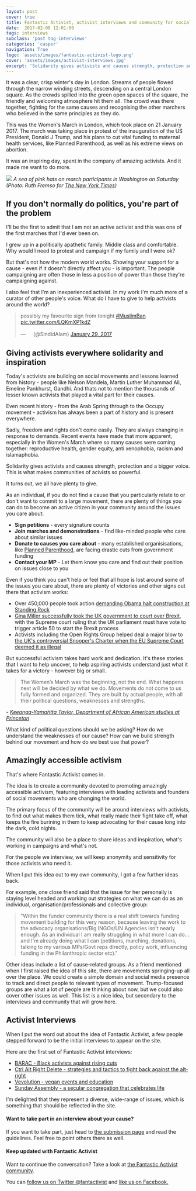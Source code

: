 ```yaml
---
layout: post
cover: true
title: Fantastic Activist, activist interviews and community for social movements
date:  2017-02-08 12:01:00
tags: interviews
subclass: 'post tag-interviews'
categories: 'casper'
navigation: True
logo: 'assets/images/fantastic-activist-logo.png'
cover: 'assets/images/activist-interviews.jpg'
excerpt: 'Solidarity gives activists and causes strength, protection and a bigger voice. This is what makes communities of acivists so powerful.'
---
```


<p>It was a clear, crisp winter's day in London. Streams of people flowed through the narrow winding streets, descending on a central London square. As the crowds spilled into the green open spaces of the square, the friendly and welcoming atmosphere hit them all. The crowd was there together, fighting for the same causes and recognising the other marchers who believed in the same principles as they do.</p>

<p>This was the Women's March in London, which took place on 21 January 2017. The march was taking place in protest of the inauguration of the US President, Donald J Trump, and his plans to cut vital funding to maternal health services, like Planned Parenthood, as well as his extreme views on abortion.</p>

<p>It was an inspiring day, spent in the company of amazing activists. And it made me want to do more.</p>

<img src="https://static01.nyt.com/images/2017/01/22/us/22march8/22march8-superJumbo.jpg">
<em>A sea of pink hats on march participants in Washington on Saturday (Photo: Ruth Fremso for <a href="https://www.nytimes.com/2017/01/21/us/womens-march.html">The New York Times</a>)</em>

<h2>If you don't normally do politics, you're part of the problem</h2>

<p>I'll be the first to admit that I am not an active activist and this was one of the first marches that I'd ever been on.</p>

<p>I grew up in a politically apathetic family. Middle class and comfortable. Why would I need to protest and campaign if my family and I were ok?</p>

<p>But that's not how the modern world works. Showing your support for a cause - even if it doesn't directly affect you - is important. The people campaigning are often those in less a position of power than those they're campaigning against.</p>

<p>I also feel that I'm an inexperienced activist. In my work I'm much more of a curator of other people's voice. What do I have to give to help activists around the world?</p>

<blockquote class="twitter-tweet" data-lang="en"><p lang="en" dir="ltr">possibly my favourite sign from tonight <a href="https://twitter.com/hashtag/MuslimBan?src=hash">#MuslimBan</a> <a href="https://t.co/LQKmXP1kdZ">pic.twitter.com/LQKmXP1kdZ</a></p>&mdash; ㅤ (@SindidAlam) <a href="https://twitter.com/SindidAlam/status/825564319647662083">January 29, 2017</a></blockquote>
<script async src="//platform.twitter.com/widgets.js" charset="utf-8"></script>

<h2>Giving activists everywhere solidarity and inspiration</h2>

<p>Today's activists are building on social movements and lessons learned from history - people like Nelson Mandela, Martin Luther Muhammad Ali, Emeline Pankhurst, Gandhi. And thats not to mention the thousands of lesser known activists that played a vital part for their causes.</p>

<p>Even recent history - from the Arab Spring through to the Occupy movement - activism has always been a part of history and is present everywhere.</p>

<p>Sadly, freedom and rights don't come easily. They are always changing in response to demands. Recent events have made that more apparent, especially in the Women's March where so many causes were coming together: reproductive health, gender equity, anti xenophobia, racism and islamaphobia.</p>

<p>Solidarity gives activists and causes strength, protection and a bigger voice. This is what makes communities of acivists so powerful.</p>

<p>It turns out, we all have plenty to give.</p>

<p>As an individual, if you do not find a cause that you particularly relate to or don't want to commit to a large movement, there are plenty of things you can do to become an active citizen in your community around the issues you care about:
<ul>
<li><b>Sign petitions</b> - every signature counts</li>
<li><b>Join marches and demonstrations</b> - find like-minded people who care about similar issues</li>
<li><b>Donate to causes you care about</b> - many established organisisations, like <a href="https://www.plannedparenthoodaction.org/blog/trump-moves-to-restrict-access-to-reproductive-health-care-worldwide">Planned Parenthood</a>, are facing drastic cuts from government funding</li>
<li><b>Contact your MP</b> - Let them know you care and find out their position on issues close to you</li>
</ul>

<p>Even if you think you can't help or feel that all hope is lost around some of the issues you care about, there are plenty of victories and other signs out there that activism works:</p>
<ul>
<li> Over 450,000 people took action <a href="http://standwithstandingrock.net/take-action/">demanding Obama halt construction at Standing Rock</a></li>
<li><a href="https://www.theguardian.com/politics/2017/jan/24/supreme-court-brexit-ruling-parliament-vote-article-50">Gina Miller successfully took the UK government to court over Brexit</a>, with the Supreme court ruling that the UK parliament must have vote to trigger article 50 to start the Brexit process</li>
<li>Activists including the Open Rights Group helped deal a major blow to <a href="http://www.wired.co.uk/article/eu-rules-against-snoopers-charter">the UK's controversial Snooper's Charter when the EU Supreme Court deemed it as illegal</a></li>
</ul>
<p>But successful activism takes hard work and dedication. It's these stories that I want to help uncover, to help aspiring activists understand just what it takes for a victory - however big or small.</p>

<blockquote>The Women’s March was the beginning, not the end. What happens next will be decided by what we do. Movements do not come to us fully formed and organized. They are built by actual people, with all their political questions, weaknesses and strengths.</blockquote>
<em>- <a href="https://www.theguardian.com/commentisfree/2017/jan/24/women-march-diversity-minorities-working-class">Keeanga-Yamahtta Taylor, Department of African American studies at Princeton</a></em>

<p>What kind of political questions should we be asking? How do we understand the weaknesses of our cause? How can we build strength behind our movement and how do we best use that power?</p>

<h2>Amazingly accessible activism</h2>

<p>That's where Fantastic Activist comes in.</p>

<p>The idea is to create a community devoted to promoting amazingly accessible activism, featuring interviews with leading activists and founders of social movements who are changing the world.</p>

<p>The primary focus of the community will be around interviews with activists, to find out what makes them tick, what really made their fight take off, what keeps the fire burining in them to keep advocating for their cause long into the dark, cold nights.</p>

<p>The community will also be a place to share ideas and inspiration, what's working in campaigns and what's not.</p>

<p>For the people we interview, we will keep anonymity and sensitivity for those activists who need it.</p>

<p>When I put this idea out to my own community, I got a few further ideas back.</p>

<p>For example, one close friend said that the issue for her personally is staying level headed and working out strategies on what we can do as an individual, organisation/professionals and collective group:</p>

<blockquote>"Within the funder community there is a real shift towards funding movement building for this very reason, because leaving the work to the advocacy organisations/Big INGOs/UN Agencies isn't nearly enough. As an individual I am really struggling in what more I can do... and I'm already doing what I can (petitions, marching, donations, talking to my various MPs/Govt reps directly, policy work, influencing funding in the Philanthropic sector etc)."</blockquote>

<p>Other ideas include a list of cause-related groups. As a friend mentioned when I first raised the idea of this site, there are movements springing-up all over the place. We could create a simple domain and social media presence to track and direct people to relevant types of movement. Trump-focused groups are what a lot of people are thinking about now, but we could also cover other issues as well. This list is a nice idea, but secondary to the interviews and community that will grow here.</p>

<h2>Activist Interviews</h2>

<p>When I put the word out about the idea of Fantastic Activist, a few people stepped forward to be the initial interviews to appear on the site.</p>

<p>Here are the first set of Fantastic Activist interviews:</p>

<ul>
<li><a href="https://fantasticactivist.com/BARAC-black-activists-against-rising-cuts">BARAC - Black activists against rising cuts</a></li>
<li><a href="https://fantasticactivist.com/ctrl-alt-right-delete">Ctrl Alt Right Delete - strategies and tactics to fight back against the alt-right</a></li>
<li><a href="https://fantasticactivist.com/vevolution">Vevolution - vegan events and education</a></li>
<li><a href="https://fantasticactivist.com/sunday-assembly">Sunday Assembly - a secular congregation that celebrates life</a></li>
</ul>

<p>I’m delighted that they represent a diverse, wide-range of issues, which is something that should be reflected in the site.</p>

<h4>Want to take part in an interview about your cause?</h4>

<p>If you want to take part, just head to <a href="/submit">the submission page</a> and read the guidelines. Feel free to point others there as well.</p>

<h4>Keep updated with Fantastic Activist</h4>

<p>Want to continue the conversation? Take a look at <a href="http://community.fantasticactivist.com/">the Fantastic Activist community</a>.</p>

<p>You can <a href="http://twitter.com/fantactivist">follow us on Twitter @fantactivist</a> and <a href="http://facebook.com/fantasticactivist">like us on Facebook.</a></p>
